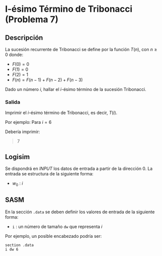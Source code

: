 # I-ésimo Término de Tribonacci (Problema 7)

## Descripción

La sucesión recurrente de Tribonacci se define por la función $T(n)$, con $n \ge 0$ donde:
- $F(0) = 0$
- $F(1) = 0$
- $F(2) = 1$
- $F(n) = F(n-1) + F(n-2) + F(n-3)$

Dado un número $i$, hallar el $i$-ésimo término de la sucesión Tribonacci.

### Salida

Imprimir el $i$-ésimo término de Tribonacci, es decir, $T(i)$.

Por ejemplo: Para $i=6$

Debería imprimir:

> 7 

## Logisim

Se dispondrá en *INPUT* los datos de entrada a partir de la dirección $0$. La entrada se estructura de la siguiente forma:

- $w_0$ : $i$

## SASM

En la sección `.data` se deben definir los valores de entrada de la siguiente forma:

- `i` : un número de tamaño `dw` que representa $i$

Por ejemplo, un posible encabezado podría ser:

```
section .data
i dw 6
```
